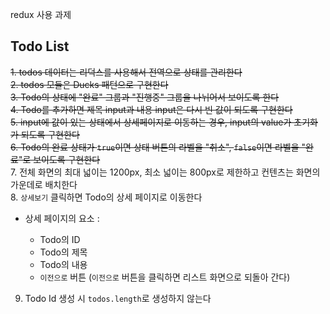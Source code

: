 redux 사용 과제

## Todo List

~~1. todos 데이터는 리덕스를 사용해서 전역으로 상태를 관리한다~~<br>
~~2. todos 모듈은 Ducks 패턴으로 구현한다~~<br>
~~3. Todo의 상태에 "완료" 그룹과 "진행중" 그룹을 나뉘어서 보이도록 한다~~<br>
~~4. Todo를 추가하면 제목 input과 내용 input은 다시 빈 값이 되도록 구현한다~~<br>
~~5. input에 값이 있는 상태에서 상세페이지로 이동하는 경우, input의 value가 초기화가 되도록 구현한다~~<br>
~~6. Todo의 완료 상태가 `true`이면 상태 버튼의 라벨을 "취소", `false`이면 라벨을 "완료"로 보이도록 구현한다~~ <br>7. 전체 화면의 최대 넓이는 1200px, 최소 넓이는 800px로 제한하고 컨텐츠는 화면의 가운데로 배치한다 <br>8. `상세보기` 클릭하면 Todo의 상세 페이지로 이동한다

- 상세 페이지의 요소 :

  - Todo의 ID
  - Todo의 제목
  - Todo의 내용
  - `이전으로` 버튼
    (`이전으로` 버튼을 클릭하면 리스트 화면으로 되돌아 간다)

9. Todo Id 생성 시 `todos.length`로 생성하지 않는다
